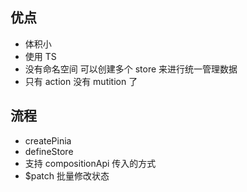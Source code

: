 ## 优点

- 体积小
- 使用 TS
- 没有命名空间 可以创建多个 store 来进行统一管理数据
- 只有 action 没有 mutition 了

## 流程

- createPinia
- defineStore
- 支持 compositionApi 传入的方式
- $patch 批量修改状态
